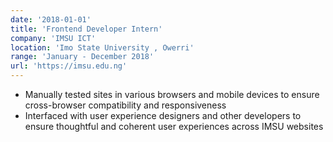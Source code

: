 ```yaml
---
date: '2018-01-01'
title: 'Frontend Developer Intern'
company: 'IMSU ICT'
location: 'Imo State University , Owerri'
range: 'January - December 2018'
url: 'https://imsu.edu.ng'
---
```


- Manually tested sites in various browsers and mobile devices to ensure cross-browser compatibility and responsiveness
- Interfaced with user experience designers and other developers to ensure thoughtful and coherent user experiences across IMSU websites
